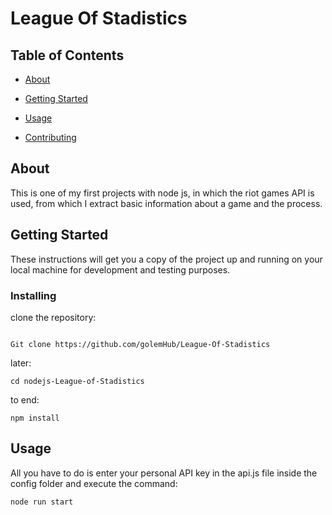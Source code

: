 # League Of Stadistics

  

## Table of Contents

  

- [About](#about)

- [Getting Started](#getting_started)

- [Usage](#usage)

- [Contributing](../CONTRIBUTING.md)

  

## About <a name  =  "about"></a>

  

  
This is one of my first projects with node js, in which the riot games API is used, from which I extract basic information about a game and the process.

  

## Getting Started <a name  =  "getting_started"></a>

  

These instructions will get you a copy of the project up and running on your local machine for development and testing purposes. 


  

### Installing

clone the repository:

 
```

Git clone https://github.com/golemHub/League-Of-Stadistics

```


later:

  

```
cd nodejs-League-of-Stadistics
```

to end:
```
npm install
```


  

## Usage <a name  =  "usage"></a>

  

All you have to do is enter your personal API key in the api.js file inside the config folder and execute the command:

```
node run start
```
